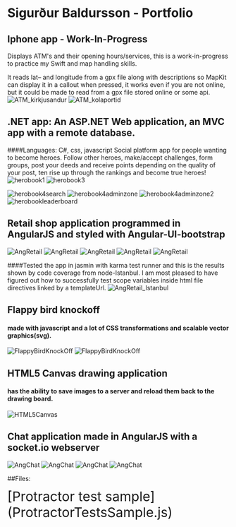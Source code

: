 # Sigurður Baldursson - Portfolio

## Iphone app - Work-In-Progress

Displays ATM's and their opening hours/services, this is a work-in-progress to practice my Swift and map handling skills.

It reads lat– and longitude from a gpx file along with descriptions so MapKit can display it in a callout when pressed, it works even if you are not online, but it could be made to read from a gpx file stored online or some api.
![ATM_kirkjusandur](https://cloud.githubusercontent.com/assets/10588202/14580571/aaab989c-03c0-11e6-8896-a86085ba0640.png)
![ATM_kolaportid](https://cloud.githubusercontent.com/assets/10588202/14580574/ad878166-03c0-11e6-86ab-b095e461def0.png)

## .NET app: An ASP.NET Web application, an MVC app with a remote database. 
####Languages: C#, css, javascript
<span style="font-size:14px; ">Social platform app for people wanting to become heroes. Follow other heroes, make/accept challenges, form groups, post your deeds and receive points depending on the quality of your post, ten rise up through the rankings and become true heroes!</span>
![herobook1](https://cloud.githubusercontent.com/assets/10588202/14581440/16091008-03dd-11e6-906c-31b1d34ba643.PNG)
![herobook3](https://cloud.githubusercontent.com/assets/10588202/14581442/1a60759c-03dd-11e6-8919-96107065c1f7.PNG)

![herobook4search](https://cloud.githubusercontent.com/assets/10588202/14581444/22adcee8-03dd-11e6-8c9d-6e557b9ca1d9.PNG)
![herobook4adminzone](https://cloud.githubusercontent.com/assets/10588202/14581447/37e334f6-03dd-11e6-8f14-e080277c0500.PNG)
![herobook4adminzone2](https://cloud.githubusercontent.com/assets/10588202/14581448/3ad31e56-03dd-11e6-8ec0-2841a3fc84b9.PNG)
![herobookleaderboard](https://cloud.githubusercontent.com/assets/10588202/14581449/3c96cdd2-03dd-11e6-8d9b-a4022f5cd80e.PNG)

## Retail shop application programmed in AngularJS and styled with Angular-UI-bootstrap

![AngRetail](https://cloud.githubusercontent.com/assets/10588202/14580381/c4274f4c-03ba-11e6-9e8c-6da0c28bb42c.png)
![AngRetail](https://cloud.githubusercontent.com/assets/10588202/14580385/c9bf04ae-03ba-11e6-951a-84965c8dd3b1.png)
![AngRetail](https://cloud.githubusercontent.com/assets/10588202/14580389/d1e57f8c-03ba-11e6-8f6c-e8444e276862.png)
![AngRetail](https://cloud.githubusercontent.com/assets/10588202/14580391/d61d7014-03ba-11e6-8d29-dc8f390596ae.png)
![AngRetail](https://cloud.githubusercontent.com/assets/10588202/14580393/d9fba322-03ba-11e6-9754-7c2b8c2d6222.png)

####Tested the app in jasmin with karma test runner and this is the results shown by code coverage from node-Istanbul. I am most pleased to have figured out how to successfully test scope variables inside html file directives linked by a templateUrl.
![AngRetail_Istanbul](https://cloud.githubusercontent.com/assets/10588202/14580429/c5664d08-03bb-11e6-9c90-7d51f2e2ef0b.png)

## Flappy bird knockoff 
#### made with javascript and a lot of CSS transformations and scalable vector graphics(svg).

![FlappyBirdKnockOff](https://cloud.githubusercontent.com/assets/10588202/14580456/fd27e610-03bc-11e6-9a88-4ed350fbcd2f.png)
![FlappyBirdKnockOff](https://cloud.githubusercontent.com/assets/10588202/14580458/00163656-03bd-11e6-9379-9ed4b2cb888a.png)

## HTML5 Canvas drawing application 
#### has the ability to save images to a server and reload them back to the drawing board.
![HTML5Canvas](https://cloud.githubusercontent.com/assets/10588202/14580232/cb0551d2-03b6-11e6-9328-1d9e6fb8d9b4.png)

## Chat application made in AngularJS with a socket.io webserver
![AngChat](https://cloud.githubusercontent.com/assets/10588202/14580299/bb627564-03b8-11e6-871e-885a5161379d.png)
![AngChat](https://cloud.githubusercontent.com/assets/10588202/14580300/cc61fc0e-03b8-11e6-8be3-0133300a4f0a.png)
![AngChat](https://cloud.githubusercontent.com/assets/10588202/14580302/d2eee672-03b8-11e6-921b-e44710ebe215.png)
![AngChat](https://cloud.githubusercontent.com/assets/10588202/14580280/5cafe966-03b8-11e6-874b-f7cefd797329.png)


##Files:

<span style="font-size:30px;">
[Protractor test sample](ProtractorTestsSample.js)
<span>
